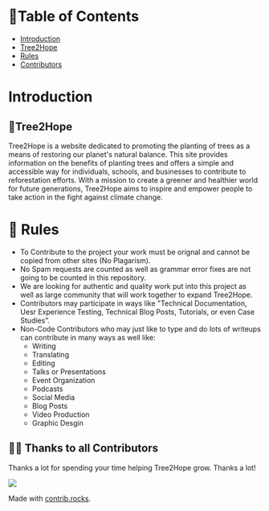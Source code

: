 # 🧾Table of Contents
* [Introduction](#introduction)
* [Tree2Hope](#tree2hope)
* [Rules](#-rules)
* [Contributors](#-thanks-to-all-contributors)

# Introduction
## 🌲Tree2Hope
Tree2Hope is a website dedicated to promoting the planting of trees as a means of restoring our planet's natural balance. This site provides information on the benefits of planting trees and offers a simple and accessible way for individuals, schools, and businesses to contribute to reforestation efforts. With a mission to create a greener and healthier world for future generations, Tree2Hope aims to inspire and empower people to take action in the fight against climate change.

# 📖 Rules
* To Contribute to the project your work must be orignal and cannot be copied from other sites (No Plagarism).
* No Spam requests are counted as well as grammar error fixes are not going to be counted in this repository.
* We are looking for authentic and quality work put into this project as well as large community that will work together to expand Tree2Hope.
* Contributors may participate in ways like "Technical Documentation, Uesr Experience Testing, Technical Blog Posts, Tutorials, or even Case Studies".
* Non-Code Contributors who may just like to type and do lots of writeups can contribute in many ways as well like:
  * Writing
  * Translating
  * Editing
  * Talks or Presentations
  * Event Organization
  * Podcasts
  * Social Media
  * Blog Posts
  * Video Production
  * Graphic Desgin
  


## 💪🏽 Thanks to all Contributors

Thanks a lot for spending your time helping Tree2Hope grow. Thanks a lot! 

<a href="https://github.com/KaneshiroKeola/Tree2Hope/graphs/contributors">
  <img src="https://contrib.rocks/image?repo=KaneshiroKeola/Tree2Hope" />
</a>

Made with [contrib.rocks](https://contrib.rocks).


